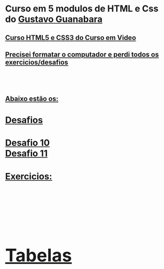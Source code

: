 # Curso em 5 modulos de HTML e Css do <a href="https://github.com/professorguanabara">Gustavo Guanabara
 <h2 color=Red> Curso HTML5 e CSS3 do Curso em Video <h2>
 <p> Precisei formatar o computador e perdi todos os exercicios/desafios <p>
<br>
<br>

 Abaixo estão os: <br>
<h1> Desafios <h1>
 <p>
<a href="https://pedrosantosgithub.github.io/htmlcss/Desafios/Desafio%20010/" target="_blank">Desafio 10 <br>
<a href="https://pedrosantosgithub.github.io/htmlcss/Desafios/Desafio%20011/" target="_blank">Desafio 11<br>
 <p>
<h1> Exercicios: <h1> <br>
 <p>
 <a href="https://pedrosantosgithub.github.io/htmlcss/Exercicios/ex023/tabela001.html" target=_blank> Tabelas <br>
 <p>
